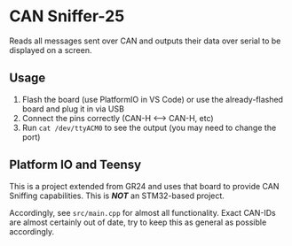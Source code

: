 # CAN Sniffer-25
Reads all messages sent over CAN and outputs their data over serial to be displayed on a screen.

## Usage
1. Flash the board (use PlatformIO in VS Code) or use the already-flashed board and plug it in via USB
2. Connect the pins correctly (CAN-H <--> CAN-H, etc)
3. Run `cat /dev/ttyACM0` to see the output (you may need to change the port)

## Platform IO and Teensy
This is a project extended from GR24 and uses that board to provide CAN Sniffing capabilities. This is **_NOT_** an STM32-based project.

Accordingly, see `src/main.cpp` for almost all functionality. Exact CAN-IDs are almost certainly out of date, try to keep this as general as possible accordingly.
